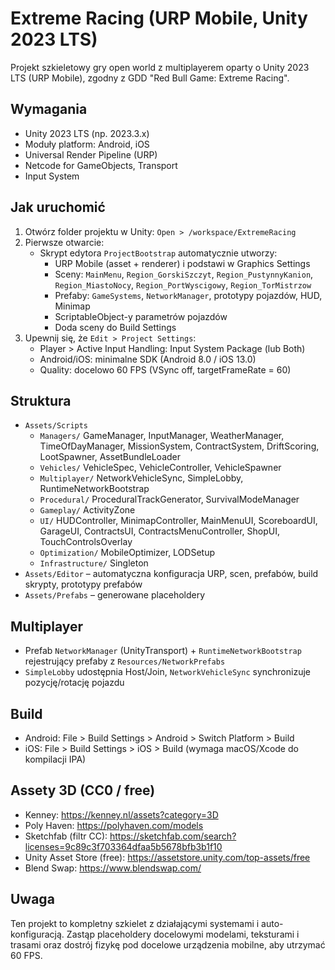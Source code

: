 # Extreme Racing (URP Mobile, Unity 2023 LTS)

Projekt szkieletowy gry open world z multiplayerem oparty o Unity 2023 LTS (URP Mobile), zgodny z GDD "Red Bull Game: Extreme Racing".

## Wymagania
- Unity 2023 LTS (np. 2023.3.x)
- Moduły platform: Android, iOS
- Universal Render Pipeline (URP)
- Netcode for GameObjects, Transport
- Input System

## Jak uruchomić
1. Otwórz folder projektu w Unity: `Open > /workspace/ExtremeRacing`
2. Pierwsze otwarcie:
   - Skrypt edytora `ProjectBootstrap` automatycznie utworzy:
     - URP Mobile (asset + renderer) i podstawi w Graphics Settings
     - Sceny: `MainMenu`, `Region_GorskiSzczyt`, `Region_PustynnyKanion`, `Region_MiastoNocy`, `Region_PortWyscigowy`, `Region_TorMistrzow`
     - Prefaby: `GameSystems`, `NetworkManager`, prototypy pojazdów, HUD, Minimap
     - ScriptableObject-y parametrów pojazdów
     - Doda sceny do Build Settings
3. Upewnij się, że `Edit > Project Settings`:
   - Player > Active Input Handling: Input System Package (lub Both)
   - Android/iOS: minimalne SDK (Android 8.0 / iOS 13.0)
   - Quality: docelowo 60 FPS (VSync off, targetFrameRate = 60)

## Struktura
- `Assets/Scripts`
  - `Managers/` GameManager, InputManager, WeatherManager, TimeOfDayManager, MissionSystem, ContractSystem, DriftScoring, LootSpawner, AssetBundleLoader
  - `Vehicles/` VehicleSpec, VehicleController, VehicleSpawner
  - `Multiplayer/` NetworkVehicleSync, SimpleLobby, RuntimeNetworkBootstrap
  - `Procedural/` ProceduralTrackGenerator, SurvivalModeManager
  - `Gameplay/` ActivityZone
  - `UI/` HUDController, MinimapController, MainMenuUI, ScoreboardUI, GarageUI, ContractsUI, ContractsMenuController, ShopUI, TouchControlsOverlay
  - `Optimization/` MobileOptimizer, LODSetup
  - `Infrastructure/` Singleton
- `Assets/Editor` – automatyczna konfiguracja URP, scen, prefabów, build skrypty, prototypy prefabów
- `Assets/Prefabs` – generowane placeholdery

## Multiplayer
- Prefab `NetworkManager` (UnityTransport) + `RuntimeNetworkBootstrap` rejestrujący prefaby z `Resources/NetworkPrefabs`
- `SimpleLobby` udostępnia Host/Join, `NetworkVehicleSync` synchronizuje pozycję/rotację pojazdu

## Build
- Android: File > Build Settings > Android > Switch Platform > Build
- iOS: File > Build Settings > iOS > Build (wymaga macOS/Xcode do kompilacji IPA)

## Assety 3D (CC0 / free)
- Kenney: https://kenney.nl/assets?category=3D
- Poly Haven: https://polyhaven.com/models
- Sketchfab (filtr CC): https://sketchfab.com/search?licenses=9c89c3f703364dfaa5b5678bfb3b1f10
- Unity Asset Store (free): https://assetstore.unity.com/top-assets/free
- Blend Swap: https://www.blendswap.com/

## Uwaga
Ten projekt to kompletny szkielet z działającymi systemami i auto-konfiguracją. Zastąp placeholdery docelowymi modelami, teksturami i trasami oraz dostrój fizykę pod docelowe urządzenia mobilne, aby utrzymać 60 FPS.